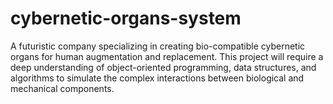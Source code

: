 # cybernetic-organs-system
A futuristic company specializing in creating bio-compatible cybernetic organs for human augmentation and replacement. This project will require a deep understanding of object-oriented programming, data structures, and algorithms to simulate the complex interactions between biological and mechanical components.
